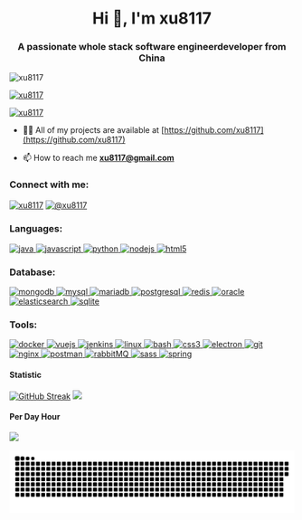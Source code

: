 <h1 align="center">Hi 👋, I'm xu8117</h1>

<h3 align="center">A passionate whole stack software engineerdeveloper from China</h3>



<p align="left"> <img src="https://komarev.com/ghpvc/?username=xu8117&label=Profile%20views&color=0e75b6&style=flat" alt="xu8117" /> </p>



<p align="left"> <a href="https://github.com/ryo-ma/github-profile-trophy"><img src="https://github-profile-trophy.vercel.app/?username=xu8117&count_private=true" alt="xu8117" /></a> </p>





<p align="left"> <a href="https://twitter.com/xu8117" target="blank"><img src="https://img.shields.io/twitter/follow/xu8117?logo=twitter&style=for-the-badge" alt="xu8117" /></a> </p>



- 👨‍💻 All of my projects are available at [https://github.com/xu8117](https://github.com/xu8117)

- 📫 How to reach me **xu8117@gmail.com**





<h3 align="left">Connect with me:</h3>
<p align="left">
<a href="https://twitter.com/xu8117" target="blank"><img align="center" src="https://raw.staticdn.net/rahuldkjain/github-profile-readme-generator/master/src/images/icons/Social/twitter.svg" alt="xu8117" height="30" width="40" /></a>
<a href="https://medium.com/@xu8117" target="blank"><img align="center" src="https://raw.staticdn.net/rahuldkjain/github-profile-readme-generator/master/src/images/icons/Social/medium.svg" alt="@xu8117" height="30" width="40" /></a>
</p>



<h3 align="left">Languages:</h3>
<p align="left">
  <a href="https://www.java.com" target="_blank" rel="noreferrer">
    <img src="https://raw.staticdn.net/devicons/devicon/master/icons/java/java-original.svg" alt="java" width="40" height="40" />
  </a>
  <a href="https://developer.mozilla.org/en-US/docs/Web/JavaScript" target="_blank" rel="noreferrer">
    <img src="https://raw.staticdn.net/devicons/devicon/master/icons/javascript/javascript-original.svg" alt="javascript" width="40" height="40" />
  </a>
  <a href="https://www.python.org" target="_blank" rel="noreferrer">
    <img src="https://raw.staticdn.net/devicons/devicon/master/icons/python/python-original.svg" alt="python" width="40" height="40" />
  </a>
  <a href="https://nodejs.org" target="_blank" rel="noreferrer">
    <img src="https://raw.staticdn.net/devicons/devicon/master/icons/nodejs/nodejs-original-wordmark.svg" alt="nodejs" width="40" height="40" />
  </a>
  <a href="https://www.w3.org/html/" target="_blank" rel="noreferrer">
    <img src="https://raw.staticdn.net/devicons/devicon/master/icons/html5/html5-original-wordmark.svg" alt="html5" width="40" height="40" />
  </a>
</p>



<h3 align="left"> Database:</h3>
<p align="left">
  <a href="https://www.mongodb.com/" target="_blank" rel="noreferrer">
    <img src="https://raw.staticdn.net/devicons/devicon/master/icons/mongodb/mongodb-original-wordmark.svg" alt="mongodb" width="40" height="40" />
  </a>
  <a href="https://www.mysql.com/" target="_blank" rel="noreferrer">
    <img src="https://raw.staticdn.net/devicons/devicon/master/icons/mysql/mysql-original-wordmark.svg" alt="mysql" width="40" height="40" />
  </a>
  <a href="https://mariadb.org/" target="_blank" rel="noreferrer">
    <img src="https://www.vectorlogo.zone/logos/mariadb/mariadb-icon.svg" alt="mariadb" width="40" height="40" />
  </a>
  <a href="https://www.postgresql.org" target="_blank" rel="noreferrer">
    <img src="https://raw.staticdn.net/devicons/devicon/master/icons/postgresql/postgresql-original-wordmark.svg" alt="postgresql" width="40" height="40" />
  </a>
  <a href="https://redis.io" target="_blank" rel="noreferrer">
    <img src="https://raw.staticdn.net/devicons/devicon/master/icons/redis/redis-original-wordmark.svg" alt="redis" width="40" height="40" />
  </a>
  <a href="https://www.oracle.com/" target="_blank" rel="noreferrer">
    <img src="https://raw.staticdn.net/devicons/devicon/master/icons/oracle/oracle-original.svg" alt="oracle" width="40" height="40" />
  </a>
  <a href="https://www.elastic.co" target="_blank" rel="noreferrer">
    <img src="https://www.vectorlogo.zone/logos/elastic/elastic-icon.svg" alt="elasticsearch" width="40" height="40" />
  </a>
  <a href="https://www.sqlite.org/" target="_blank" rel="noreferrer">
    <img src="https://www.vectorlogo.zone/logos/sqlite/sqlite-icon.svg" alt="sqlite" width="40" height="40" />
  </a>
</p>


<h3 align="left"> Tools:</h3>
<p align="left">
  <a href="https://www.docker.com/" target="_blank" rel="noreferrer">
    <img src="https://raw.staticdn.net/devicons/devicon/master/icons/docker/docker-original-wordmark.svg" alt="docker" width="40" height="40" />
  </a>
  <a href="https://vuejs.org/" target="_blank" rel="noreferrer">
    <img src="https://raw.staticdn.net/devicons/devicon/master/icons/vuejs/vuejs-original-wordmark.svg" alt="vuejs" width="40" height="40" />
  </a>
  <a href="https://www.jenkins.io" target="_blank" rel="noreferrer">
    <img src="https://www.vectorlogo.zone/logos/jenkins/jenkins-icon.svg" alt="jenkins" width="40" height="40" />
  </a>
  <a href="https://www.linux.org/" target="_blank" rel="noreferrer">
    <img src="https://raw.staticdn.net/devicons/devicon/master/icons/linux/linux-original.svg" alt="linux" width="40" height="40" />
  </a>
  <a href="https://www.gnu.org/software/bash/" target="_blank" rel="noreferrer">
    <img src="https://www.vectorlogo.zone/logos/gnu_bash/gnu_bash-icon.svg" alt="bash" width="40" height="40" />
  </a>
  <a href="https://www.w3schools.com/css/" target="_blank" rel="noreferrer">
    <img src="https://raw.staticdn.net/devicons/devicon/master/icons/css3/css3-original-wordmark.svg" alt="css3" width="40" height="40" />
  </a>
  <a href="https://www.electronjs.org" target="_blank" rel="noreferrer">
    <img src="https://raw.staticdn.net/devicons/devicon/master/icons/electron/electron-original.svg" alt="electron" width="40" height="40" />
  </a>
  <a href="https://git-scm.com/" target="_blank" rel="noreferrer">
    <img src="https://www.vectorlogo.zone/logos/git-scm/git-scm-icon.svg" alt="git" width="40" height="40" />
  </a>
  <a href="https://www.nginx.com" target="_blank" rel="noreferrer">
    <img src="https://raw.staticdn.net/devicons/devicon/master/icons/nginx/nginx-original.svg" alt="nginx" width="40" height="40" />
  </a>
  <a href="https://postman.com" target="_blank" rel="noreferrer">
    <img src="https://www.vectorlogo.zone/logos/getpostman/getpostman-icon.svg" alt="postman" width="40" height="40" />
  </a>
  <a href="https://www.rabbitmq.com" target="_blank" rel="noreferrer">
    <img src="https://www.vectorlogo.zone/logos/rabbitmq/rabbitmq-icon.svg" alt="rabbitMQ" width="40" height="40" />
  </a>
  <a href="https://sass-lang.com" target="_blank" rel="noreferrer">
    <img src="https://raw.staticdn.net/devicons/devicon/master/icons/sass/sass-original.svg" alt="sass" width="40" height="40" />
  </a>
  <a href="https://spring.io/" target="_blank" rel="noreferrer">
    <img src="https://www.vectorlogo.zone/logos/springio/springio-icon.svg" alt="spring" width="40" height="40" />
  </a>
</p>



#### Statistic
[![GitHub Streak](https://github-readme-streak-stats.herokuapp.com?user=xu8117&theme=swift&hide_border=true&date_format=%5BY.%5Dn.j&exclude_days=Sun%2CSat)](https://git.io/streak-stats)
![](http://github-profile-summary-cards.vercel.app/api/cards/stats?username=xu8117&theme=swift)

#### Per Day Hour
![](http://github-profile-summary-cards.vercel.app/api/cards/productive-time?username=xu8117&theme=swift&utcOffset=8)

<picture>
  <source media="(prefers-color-scheme: dark)" srcset="https://raw.githubusercontent.com/xu8117/xu8117/output/github-contribution-grid-snake-dark.svg">
  <source media="(prefers-color-scheme: light)" srcset="https://raw.githubusercontent.com/xu8117/xu8117/output/github-contribution-grid-snake.svg">
  <img alt="github contribution grid snake animation" src="https://raw.githubusercontent.com/xu8117/xu8117/output/github-contribution-grid-snake.svg">
</picture>

